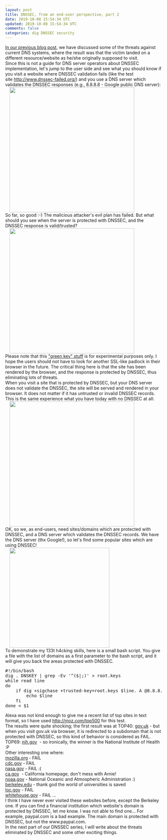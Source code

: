 ```yaml
---           
layout: post
title: DNSSEC, from an end-user perspective, part 2
date: 2019-10-08 15:54:34 UTC
updated: 2019-10-08 15:54:34 UTC
comments: false
categories: dig DNSSEC security
---
```

<div style=""><a href="http://jumpespjump.blogspot.hu/2013/12/dnssec-from-end-user-perspective-part-1.html">In our previous blog post</a>, we have discussed some of the threats against current DNS systems, where the result was that the victim landed on a different resource/website as he/she originally supposed to visit.</div><div style="">
</div><div style="">Since this is not a guide for DNS server operators about DNSSEC implementation, let's jump to the user side and see what you should know if you visit a website where DNSSEC validation fails (like the test site <a href="http://www.dnssec-failed.org/" target="_blank">http://www.dnssec-failed.org/</a>) and you use a DNS server which validates the DNSSEC responses (e.g., 8.8.8.8 - Google public DNS server):</div>
<div class="separator" style=""><a href="https://z6543.github.io/_img/dnssec_notreachable.png" src="https://z6543.github.io/_img/dnssec_notreachable.png" style="margin-left: 1em; margin-right: 1em;"><img border="0" height="" src="https://z6543.github.io/_img/dnssec_notreachable.png" width="400"/></a></div>
<div style="">So far, so good :-) The malicious attacker's evil plan has failed. But what should you see when the server is protected with DNSSEC, and the DNSSEC response is valid/trusted?</div>
<div class="separator" style=""><a href="https://z6543.github.io/_img/DNSSEC_valid.png" src="https://z6543.github.io/_img/DNSSEC_valid.png" style="margin-left: 1em; margin-right: 1em;"><img border="0" height="" src="https://z6543.github.io/_img/DNSSEC_valid.png" width="400"/></a></div>
<div style="">Please note that this <a href="https://addons.mozilla.org/en-us/firefox/addon/dnssec-validator/" target="_blank">"green key" stuff</a> is for experimental purposes only. I hope the users should not have to look for another SSL-like padlock in their browser in the future. The critical thing here is that the site has been rendered by the browser, and the response is protected by DNSSEC, thus eliminating lots of threats.</div><div style="">
</div><div style="">When you visit a site that is protected by DNSSEC, but your DNS server does not validate the DNSSEC, the site will be served and rendered in your browser. It does not matter if it has untrusted or invalid DNSSEC records. This is the same experience what you have today with no DNSSEC at all:</div>
<div class="separator" style=""><a href="https://z6543.github.io/_img/dnssec_untr.png" src="https://z6543.github.io/_img/dnssec_untr.png" style="margin-left: 1em; margin-right: 1em;"><img border="0" height="" src="https://z6543.github.io/_img/dnssec_untr.png" width="400"/></a></div>
<div style="">OK, so we, as end-users, need sites/domains which are protected with DNSSEC, and a DNS server which validates the DNSSEC records. We have the DNS server (thx Google!), so let's find some popular sites which are using DNSSEC!</div>
<div class="separator" style=""><a href="https://z6543.github.io/_img/44540147.jpg" src="https://z6543.github.io/_img/44540147.jpg" style="margin-left: 1em; margin-right: 1em;"><img border="0" height="" src="https://z6543.github.io/_img/44540147.jpg" width="320"/></a></div>
<div style="">To demonstrate my 133t h4cking skills, here is a small bash script. You give a file with the list of domains as a first parameter to the bash script, and it will give you back the areas protected with DNSSEC.</div><div style="">
</div><div style=""></div><pre class="prettyprint linenums lang-bash">#!/bin/bash
dig . DNSKEY | grep -Ev '^($|;)' &gt; root.keys
while read line
do
    if dig +sigchase +trusted-key=root.keys $line. A @8.8.8.8 | grep --quiet "DNSSEC validation is ok: SUCC"; then
        echo $line
    fi
done &lt; $1
</pre><div style="">
</div><div style="">Alexa was not kind enough to give me a recent list of top sites in text format, so I have used <a href="http://moz.com/top500">http://moz.com/top500</a> for this test.</div><div style="">
</div><div style="">The results were quite shocking; the first result was at TOP40: <a href="http://gov.uk/">gov.uk</a> - but when you visit gov.uk via browser, it is redirected to a subdomain that is not protected with DNSSEC, so this kind of behavior is considered as FAIL.</div><div style="">
</div><div style="">TOP69: <a href="http://nih.gov/">nih.gov</a>  - so ironically, the winner is the National Institute of Health :P</div><div style="">
Other interesting one where:

</div><div style=""><a href="http://mozilla.org/">mozilla.org</a> - FAIL </div><div style=""><a href="http://cdc.gov/">cdc.gov</a> - FAIL</div><div style=""><a href="http://nasa.gov/">nasa.gov</a> - FAIL :(</div><div style=""><a href="http://ca.gov/">ca.gov</a>  - California homepage, don't mess with Arnie!</div><div style=""><a href="http://noaa.gov/">noaa.gov</a> - National Oceanic and Atmospheric Administration :)</div><div style=""><a href="http://berkeley.edu/">berkeley.edu</a> - thank god the world of universities is saved</div><div style=""><a href="http://loc.gov/">loc.gov</a> - FAIL</div><div style=""><a href="http://whitehouse.gov/">whitehouse.gov</a> - FAIL …</div><div style="">
</div><div style="">I think I have never ever visited these websites before, except the Berkeley one. If you can find a financial institution which website's domain is protected by DNSSEC, let me know. I was not able to find one… For example, paypal.com is a bad example. The main domain is protected with DNSSEC, but not the www.paypal.com.</div><div style="">
</div><div style="">In the next part of our DNSSEC series, I will write about the threats eliminated by DNSSEC and some other exciting things.</div>
